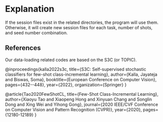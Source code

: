 # Explanation

If the session files exist in the related directories, the program will use them. Otherwise, it will create new session files for each task, number of shots, and seed number combination.

<!-- Please note that the train samples file for the base task and all test sample text files are only created to show the sample files that the program will use. The program will ignore them later. -->

## References

Our data-loading related codes are based on the S3C (or TOPIC).

@inproceedings{kalla2022s3c,
  title={S3C: Self-supervised stochastic classifiers for few-shot class-incremental learning},
  author={Kalla, Jayateja and Biswas, Soma},
  booktitle={European Conference on Computer Vision},
  pages={432--448},
  year={2022},
  organization={Springer}
}

@article{Tao2020FewShotCL,
  title={Few-Shot Class-Incremental Learning},
  author={Xiaoyu Tao and Xiaopeng Hong and Xinyuan Chang and Songlin Dong and Xing Wei and Yihong Gong},
  journal={2020 IEEE/CVF Conference on Computer Vision and Pattern Recognition (CVPR)},
  year={2020},
  pages={12180-12189}
}
